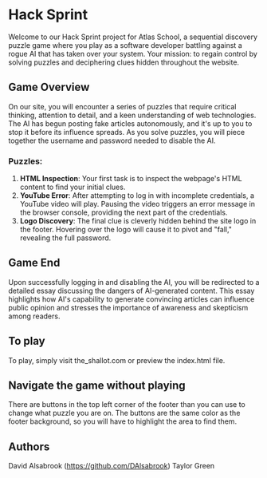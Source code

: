 # Hack Sprint

Welcome to our Hack Sprint project for Atlas School, a sequential discovery puzzle game where you play as a software developer battling against a rogue AI that has taken over your system. Your mission: to regain control by solving puzzles and deciphering clues hidden throughout the website.

## Game Overview

On our site, you will encounter a series of puzzles that require critical thinking, attention to detail, and a keen understanding of web technologies. The AI has begun posting fake articles autonomously, and it's up to you to stop it before its influence spreads. As you solve puzzles, you will piece together the username and password needed to disable the AI.

### Puzzles:

1. **HTML Inspection**: Your first task is to inspect the webpage's HTML content to find your initial clues.
2. **YouTube Error**: After attempting to log in with incomplete credentials, a YouTube video will play. Pausing the video triggers an error message in the browser console, providing the next part of the credentials.
3. **Logo Discovery**: The final clue is cleverly hidden behind the site logo in the footer. Hovering over the logo will cause it to pivot and "fall," revealing the full password.

## Game End

Upon successfully logging in and disabling the AI, you will be redirected to a detailed essay discussing the dangers of AI-generated content. This essay highlights how AI's capability to generate convincing articles can influence public opinion and stresses the importance of awareness and skepticism among readers.

## To play

To play, simply visit the_shallot.com or preview the index.html file.

## Navigate the game without playing

There are buttons in the top left corner of the footer than you can use to change what puzzle you are on. The buttons are the same color as the footer background, so you will have to highlight the area to find them.


## Authors

David Alsabrook (https://github.com/DAlsabrook)
Taylor Green
